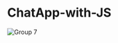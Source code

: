 # ChatApp-with-JS
![Group 7](https://github.com/just-arizon/ChatApp-with-JS/assets/102190787/d38959d1-b033-46a2-a4f5-68fb436e657d)
